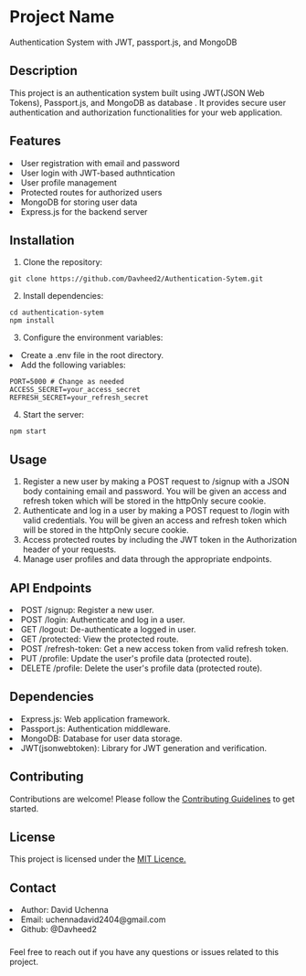 # Project Name
Authentication System with JWT, passport.js, and MongoDB

## Description
This project is an authentication system built using JWT(JSON Web Tokens), Passport.js, and MongoDB as database . It provides secure user authentication and authorization functionalities for your web application.

## Features
<li> User registration with email and password
<li> User login with JWT-based authntication
<li> User profile management
<li> Protected routes for authorized users
<li> MongoDB for storing user data
<li> Express.js for the backend server

## Installation
1. Clone the repository:

``````
git clone https://github.com/Davheed2/Authentication-Sytem.git
``````

2. Install dependencies:

``````
cd authentication-sytem
npm install
``````

3. Configure the environment variables:
<li> Create a .env file in the root directory.
<li> Add the following variables:

``````
PORT=5000 # Change as needed
ACCESS_SECRET=your_access_secret
REFRESH_SECRET=your_refresh_secret
``````

4. Start the server:

``````
npm start
``````

## Usage
1. Register a new user by making a POST request to /signup with a JSON body containing email and password. You will be given an access and refresh token which will be stored in the httpOnly secure cookie.
2. Authenticate and log in a user by making a POST request to /login with valid credentials. You will be given an access and refresh token which will be stored in the httpOnly secure cookie.
3. Access protected routes by including the JWT token in the Authorization header of your requests.
4. Manage user profiles and data through the appropriate endpoints.

## API Endpoints
<li> POST /signup: Register a new user.
<li> POST /login: Authenticate and log in a user.
<li> GET /logout: De-authenticate a logged in user.
<li> GET /protected: View the protected route.
<li> POST /refresh-token: Get a new access token from valid refresh token.
<li> PUT /profile: Update the user's profile data (protected route).
<li> DELETE /profile: Delete the user's profile data (protected route).

## Dependencies
<li> Express.js: Web application framework.
<li> Passport.js: Authentication middleware.
<li> MongoDB: Database for user data storage.
<li> JWT(jsonwebtoken): Library for JWT generation and verification.

## Contributing
Contributions are welcome! Please follow the <a href="">Contributing Guidelines</a> to get started.

## License
This project is licensed under the <a href="">MIT Licence.</a>

## Contact
<li> Author: David Uchenna
<li> Email: uchennadavid2404@gmail.com
<li> Github: @Davheed2

###
Feel free to reach out if you have any questions or issues related to this project.

